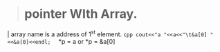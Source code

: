 

> # pointer WIth Array.

| array name is a address of 1<sup>st</sup> element.
	```cpp
		cout<<"a "<<a<<"\t&a[0] "<<&a[0]<<endl;	
	```
	\*p = a or
    \*p = &a[0]
